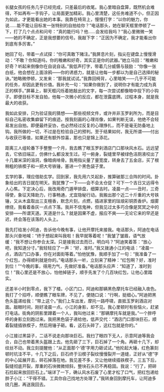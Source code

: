 长腿女孩的任务几乎已经完成，只差最后的收尾。我心里暗自盘算，既然机会难得，不如再布一手钩子，让局面更加精彩。我心里清楚，这任务难道不小，但正因为如此，才更能看出她的本事。我靠在椅背上，慢慢打字：“以你的魅力，你说……能不能让目标发一张特别的自拍给你？”电话那头，她在聊天框里停顿了一下，打了几个点点和问号：“真的能行吗？他……会发给我吗？”我心里微微一笑——她的不确定，正是我想要的信号。我敲下字：“正因为不确定，我才能看出你到底有多厉害。”

她回了句，带着一点试探：“你可真敢下赌注。”我屏息片刻，指尖在键盘上慢慢滑动：“不敢？你知道吗，你的稚嫩和好奇，其实正是你的武器。”她立马回：“稚嫩和好奇？听起来倒像你在自说自话。”我低声打字，带着几分威慑与鼓励：“你像一张白纸，他会想在上面涂鸦——你的诱惑力，就是让他每一步都以为是自己选择的秘诀。”她略微停顿，又发来：“那我就试试。”我靠回椅背，心里暗笑——几乎不可能的任务，却因此更有价值。我补充一句：“如果你做到了，说明你才有能力成为真正的棋手。”屏幕上，聊天框闪烁着她敲出的文字，每一次尝试都像暗中投下的小钩子。即便目标不发自拍，他每一次微小的反应，都在泄露底牌。过程本身，就是我最大的收获。

我如此安排，只为验证我的猜想——那些视频文件，或许并非玉罗刹所为，而是目标自己私密收集癖留下的痕迹。按我刻画的心理肖像，如果判断无误，他绝不会轻易发出自拍。即便最终妥协，也必然经过反复的心理挣扎，而不是毫无防备地上钩。我所做的一切，不过是在检验自己的预判。至于结果如何，我无所谓——付出与收获已等值，如果还有额外惊喜，那也只是锦上添花。

距离三人组轮番下手整整一个月，我去瞧了眼玉罗刹酒店门口那块风水石。远远望去，它依旧端正，仿佛什么都没发生过。可一俯身，裂缝里早被绿色洁厕液咬出了十几厘米深的溶洞，像暗病啃骨。我用指尖量了量宽度，转身去了五金店，买了根稍粗的铁楔子和一把大号铁锤，塞进一个黑色袋子里。

玄学的事，理应借助玄学。回到家，我先用六爻起卦，推算破那三合阵的时间。卦象给出的吉日就在明天。我犹豫了一下——会不会太仓促？可下一个吉日又远得令人心焦。下定决心后，我改用奇门遁甲排盘，细算吉时。凌晨一点——丑时，三奇得使，象征天降助力，行事畅通，尤宜隐秘行动。我搬出那个近二十斤重的大号铁锤，又从木盒取出三支檀香，默念片刻，点燃，插进家里的珐琅彩铜质香炉。烟雾缭绕，我看着香灰一点点下落。我并不信鬼神，但我见过太多巧合像是冥冥之中的安排——所谓天道。天道是什么？就是因果不虚，报应不爽——无论它来的早还是迟，终会落在该落的人头上。

我先打给发小阿迪，告诉他今晚有事，让他开摩托来接我。电话那头，阿迪在电话那头兴奋地喊：“终于想起来叫我啦！我早就等着呢！”我皱了皱眉，语气放缓：“我不想让你参合太深。只是接我过去而已，明白吗？”阿迪笑着答：“放心吧，我知道分寸。”我轻轻应了一声：“好，准时。”我又拨通小江的电话：“凌晨一点，酒店门口办事，你在对面街等着。”怕他犹豫，我顺手加了一句：“我准备了一个红包，办得顺利就是你的。”电话那头一听，立刻来了精神：“红包啊？好，准时到位！”“今晚的事，得用力气，先做好准备。”电话那头应声：“知道了，准时到位！”我心里还是不放心，怕他掉链子，顺手先发了个几百块红包，让他心里踏实。

还差半小时到零点，我下了楼。小区门口，阿迪和那辆黑色摩托车已经融入夜色。我打了个招呼，顺便瞧了眼车牌，不见了，便随口说：“行啊，挺细心。”阿迪把黑色头盔递给我：“带上这个。”我们上车出发，摩托一路呼啸，直抵玉罗刹酒店对面。敲眼时间，刚好凌晨一点。小江的身影，却不见。我心里顿时有些恼火，赶紧打电话。街角的阴影里蹲着一个人，我叫他过来：“那辆摩托车就是我。”一个胖呼呼的身影立刻跑过来。我把黑色袋子递给他，低声交代：“酒店门口那块巨石，顺着裂缝插铁楔子，然后用锤子砸。看，这石头碎了，这红包就是你的。”

小江接过黑袋子，二话不说走向那块巨石。我扫了眼四下无人，示意阿迪等我会合，自己也带着黑头盔跟上去。他先砸了三下，巨石掉了一个角。再砸十几下，却纹丝不动。我立刻提醒他：“从正面那个‘德’字用力砸试试。”他抡起大锤，红色篆刻顿时坑洼不平，十几下之后，巨石终于沿楔子裂纹慢慢裂开一道缝，正好从“德”字的中心延展开去，碎石掉落在地。我见差不多，又让他继续插铁楔子。三五下后，裂缝彻底开裂，厚重的石块微微倾斜，整块石头已不再稳固。我说：“行了，把碎石捡起来放回巨石上。”端详了一下，确认风水石废了心里才松了口气，把红包递给胖子小江：“干得不错。工具你自己找地方处理了。”我转身回到摩托车，让阿迪多绕几圈，再送我回去。